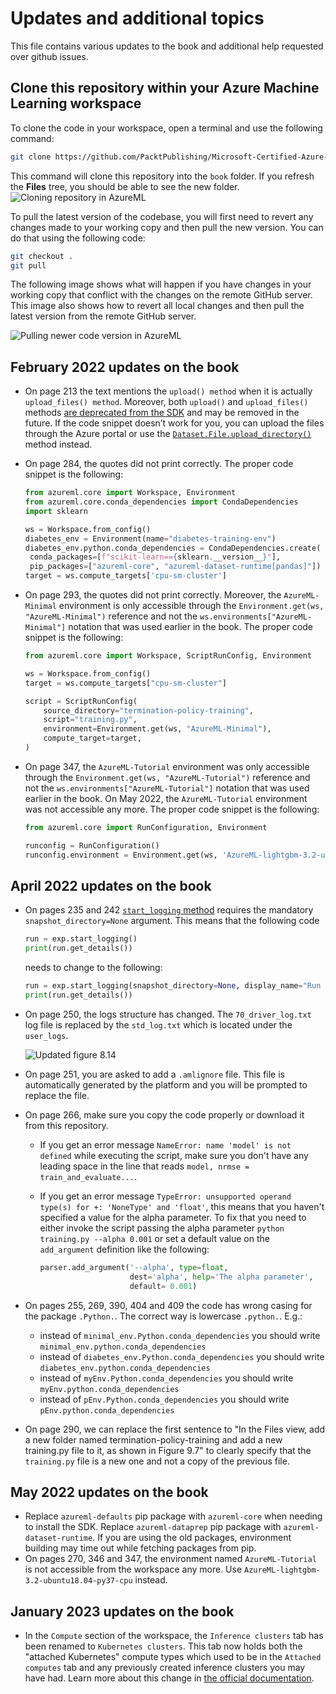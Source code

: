 # Updates and additional topics

This file contains various updates to the book and additional help requested over github issues.

## Clone this repository within your Azure Machine Learning workspace

To clone the code in your workspace, open a terminal and use the following command:

``` bash
git clone https://github.com/PacktPublishing/Microsoft-Certified-Azure-Data-Scientist-Associate-Certification-Guide.git book
```

This command will clone this repository into the `book` folder. If you refresh the **Files** tree, you should be able to see the new folder.
![Cloning repository in AzureML](./auxiliary/images/Clone_Code_In_Terminal.png)

To pull the latest version of the codebase, you will first need to revert any changes made to your working copy and then pull the new version. You can do that using the following code:

``` bash
git checkout .
git pull
```

The following image shows what will happen if you have changes in your working copy that conflict with the changes on the remote GitHub server. This image also shows how to revert all local changes and then pull the latest version from the remote GitHub server.

![Pulling newer code version in AzureML](./auxiliary/images/Pull_Newer_Version.png)

## February 2022 updates on the book

- On page 213 the text mentions the `upload() method` when it is actually `upload_files() method`. Moreover, both `upload()` and `upload_files()` methods [are deprecated from the SDK](https://docs.microsoft.com/python/api/azureml-core/azureml.data.azure_storage_datastore.azureblobdatastore?view=azure-ml-py#azureml-data-azure-storage-datastore-azureblobdatastore-upload-files) and may be removed in the future. If the code snippet doesn’t work for you, you can upload the files through the Azure portal or use the [`Dataset.File.upload_directory()`](https://docs.microsoft.com/python/api/azureml-core/azureml.data.dataset_factory.filedatasetfactory?view=azure-ml-py#azureml-data-dataset-factory-filedatasetfactory-upload-directory) method instead.
- On page 284, the quotes did not print correctly. The proper code snippet is the following:

  ```python
  from azureml.core import Workspace, Environment
  from azureml.core.conda_dependencies import CondaDependencies 
  import sklearn
  
  ws = Workspace.from_config()
  diabetes_env = Environment(name="diabetes-training-env")
  diabetes_env.python.conda_dependencies = CondaDependencies.create(
   conda_packages=[f"scikit-learn=={sklearn.__version__}"],
   pip_packages=["azureml-core", "azureml-dataset-runtime[pandas]"])
  target = ws.compute_targets['cpu-sm-cluster']
  ```

- On page 293, the quotes did not print correctly. Moreover, the `AzureML-Minimal` environment is only accessible through the `Environment.get(ws, "AzureML-Minimal")` reference and not the `ws.environments["AzureML-Minimal"]` notation that was used earlier in the book. The proper code snippet is the following:

  ```python
  from azureml.core import Workspace, ScriptRunConfig, Environment

  ws = Workspace.from_config()
  target = ws.compute_targets["cpu-sm-cluster"]

  script = ScriptRunConfig(
      source_directory="termination-policy-training",
      script="training.py",
      environment=Environment.get(ws, "AzureML-Minimal"),
      compute_target=target,
  )
  ```

- On page 347, the `AzureML-Tutorial` environment was only accessible through the `Environment.get(ws, "AzureML-Tutorial")` reference and not the `ws.environments["AzureML-Tutorial"]` notation that was used earlier in the book. On May 2022, the `AzureML-Tutorial` environment was not accessible any more. The proper code snippet is the following:

  ```python
  from azureml.core import RunConfiguration, Environment

  runconfig = RunConfiguration()
  runconfig.environment = Environment.get(ws, 'AzureML-lightgbm-3.2-ubuntu18.04-py37-cpu')
  ```

## April 2022 updates on the book

- On pages 235 and 242 [`start_logging` method](https://docs.microsoft.com/en-us/python/api/azureml-core/azureml.core.experiment.experiment?view=azure-ml-py#azureml-core-experiment-experiment-start-logging) requires the mandatory `snapshot_directory=None` argument. This means that the following code

  ```python
  run = exp.start_logging()
  print(run.get_details())
  ```

  needs to change to the following:

  ```python
  run = exp.start_logging(snapshot_directory=None, display_name="Run in notebook")
  print(run.get_details())
  ```

- On page 250, the logs structure has changed. The `70_driver_log.txt` log file is replaced by the `std_log.txt` which is located under the `user_logs`.

  ![Updated figure 8.14](./auxiliary/figures/Figure_8_14_Updated_2022_05_04.png)

- On page 251, you are asked to add a `.amlignore` file. This file is automatically generated by the platform and you will be prompted to replace the file.

- On page 266, make sure you copy the code properly or download it from this repository. 
  - If you get an error message `NameError: name 'model' is not defined` while executing the script, make sure you don't have any leading space in the line that reads `model, nrmse = train_and_evaluate...`.
  - If you get an error message `TypeError: unsupported operand type(s) for +: 'NoneType' and 'float'`, this means that you haven't specified a value for the alpha parameter. To fix that you need to either invoke the script passing the alpha parameter `python training.py --alpha 0.001` or set a default value on the `add_argument` definition like the following:

    ```python
    parser.add_argument('--alpha', type=float,
                        dest='alpha', help='The alpha parameter',
                        default= 0.001)
    ```

- On pages 255, 269, 390, 404 and 409 the code has wrong casing for the package `.Python.`. The correct way is lowercase `.python.`. E.g.:
  - instead of `minimal_env.Python.conda_dependencies` you should write `minimal_env.python.conda_dependencies`
  - instead of `diabetes_env.Python.conda_dependencies` you should write `diabetes_env.python.conda_dependencies`
  - instead of `myEnv.Python.conda_dependencies` you should write `myEnv.python.conda_dependencies`
  - instead of `pEnv.Python.conda_dependencies` you should write `pEnv.python.conda_dependencies`

- On page 290, we can replace the first sentence to "In the Files view, add a new folder named termination-policy-training and add a new training.py
file to it, as shown in Figure 9.7" to clearly specify that the `training.py` file is a new one and not a copy of the previous file.

## May 2022 updates on the book

- Replace `azureml-defaults` pip package with `azureml-core` when needing to install the SDK. Replace `azureml-dataprep` pip package with `azureml-dataset-runtime`. If you are using the old packages, environment building may time out while fetching packages from pip.
- On pages 270, 346 and 347, the environment named `AzureML-Tutorial` is not accessible from the workspace any more. Use `AzureML-lightgbm-3.2-ubuntu18.04-py37-cpu` instead.

## January 2023 updates on the book

- In the `Compute` section of the workspace, the `Inference clusters` tab has been renamed to `Kubernetes clusters`. This tab now holds both the "attached Kubernetes" compute types which used to be in the `Attached computes` tab and any previously created inference clusters you may have had. Learn more about this change in [the official documentation](https://learn.microsoft.com/azure/machine-learning/how-to-attach-kubernetes-anywhere#kubernetescompute-and-legacy-akscompute).
